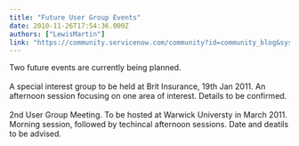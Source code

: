 ```yaml
---
title: "Future User Group Events"
date: 2010-11-26T17:54:36.000Z
authors: ["LewisMartin"]
link: "https://community.servicenow.com/community?id=community_blog&sys_id=21fde22ddbd0dbc01dcaf3231f9619c5"
---
```

<p>Two future events are currently being planned.<br /><br />A special interest group to be held at Brit Insurance, 19th Jan 2011. An afternoon session focusing on one area of interest. Details to be confirmed.<br /><br />2nd User Group Meeting. To be hosted at Warwick Universty in March 2011. Morning session, followed by techincal afternoon sessions. Date and deatils to be advised.</p>